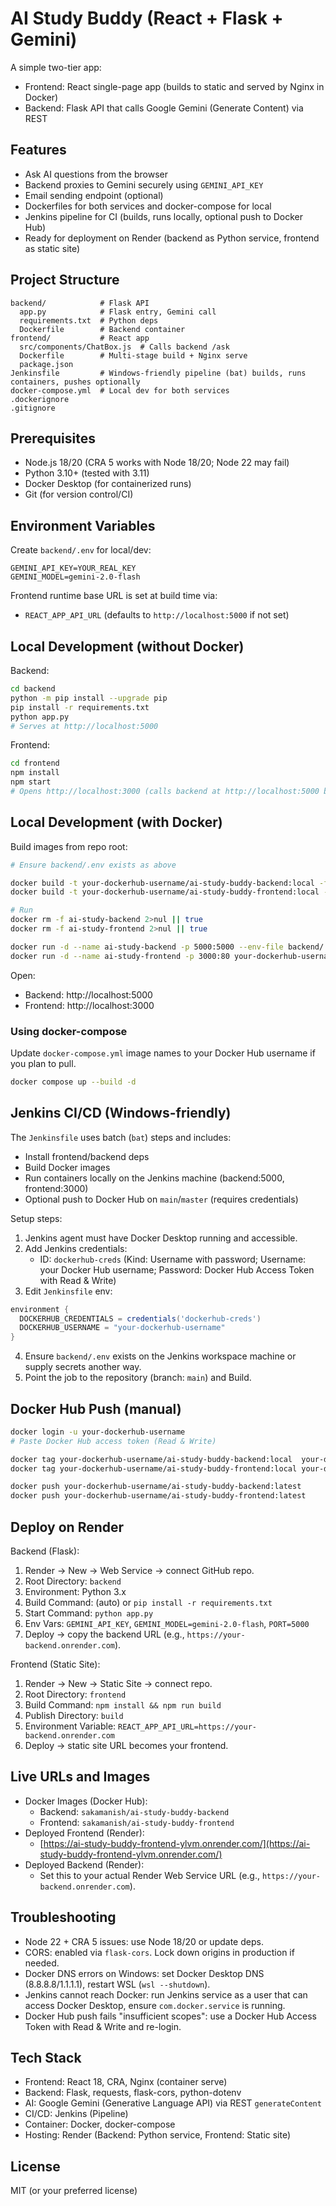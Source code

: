 # AI Study Buddy (React + Flask + Gemini)

A simple two-tier app:
- Frontend: React single-page app (builds to static and served by Nginx in Docker)
- Backend: Flask API that calls Google Gemini (Generate Content) via REST

## Features
- Ask AI questions from the browser
- Backend proxies to Gemini securely using `GEMINI_API_KEY`
- Email sending endpoint (optional)
- Dockerfiles for both services and docker-compose for local
- Jenkins pipeline for CI (builds, runs locally, optional push to Docker Hub)
- Ready for deployment on Render (backend as Python service, frontend as static site)

## Project Structure
```
backend/            # Flask API
  app.py            # Flask entry, Gemini call
  requirements.txt  # Python deps
  Dockerfile        # Backend container
frontend/           # React app
  src/components/ChatBox.js  # Calls backend /ask
  Dockerfile        # Multi-stage build + Nginx serve
  package.json
Jenkinsfile         # Windows-friendly pipeline (bat) builds, runs containers, pushes optionally
docker-compose.yml  # Local dev for both services
.dockerignore
.gitignore
```

## Prerequisites
- Node.js 18/20 (CRA 5 works with Node 18/20; Node 22 may fail)
- Python 3.10+ (tested with 3.11)
- Docker Desktop (for containerized runs)
- Git (for version control/CI)

## Environment Variables
Create `backend/.env` for local/dev:
```
GEMINI_API_KEY=YOUR_REAL_KEY
GEMINI_MODEL=gemini-2.0-flash
```
Frontend runtime base URL is set at build time via:
- `REACT_APP_API_URL` (defaults to `http://localhost:5000` if not set)

## Local Development (without Docker)
Backend:
```bash
cd backend
python -m pip install --upgrade pip
pip install -r requirements.txt
python app.py
# Serves at http://localhost:5000
```

Frontend:
```bash
cd frontend
npm install
npm start
# Opens http://localhost:3000 (calls backend at http://localhost:5000 by default)
```

## Local Development (with Docker)
Build images from repo root:
```bash
# Ensure backend/.env exists as above

docker build -t your-dockerhub-username/ai-study-buddy-backend:local -f backend/Dockerfile .
docker build -t your-dockerhub-username/ai-study-buddy-frontend:local -f frontend/Dockerfile .

# Run
docker rm -f ai-study-backend 2>nul || true
docker rm -f ai-study-frontend 2>nul || true

docker run -d --name ai-study-backend -p 5000:5000 --env-file backend/.env your-dockerhub-username/ai-study-buddy-backend:local
docker run -d --name ai-study-frontend -p 3000:80 your-dockerhub-username/ai-study-buddy-frontend:local
```
Open:
- Backend: http://localhost:5000
- Frontend: http://localhost:3000

### Using docker-compose
Update `docker-compose.yml` image names to your Docker Hub username if you plan to pull.
```bash
docker compose up --build -d
```

## Jenkins CI/CD (Windows-friendly)
The `Jenkinsfile` uses batch (`bat`) steps and includes:
- Install frontend/backend deps
- Build Docker images
- Run containers locally on the Jenkins machine (backend:5000, frontend:3000)
- Optional push to Docker Hub on `main`/`master` (requires credentials)

Setup steps:
1) Jenkins agent must have Docker Desktop running and accessible.
2) Add Jenkins credentials:
   - ID: `dockerhub-creds` (Kind: Username with password; Username: your Docker Hub username; Password: Docker Hub Access Token with Read & Write)
3) Edit `Jenkinsfile` env:
```groovy
environment {
  DOCKERHUB_CREDENTIALS = credentials('dockerhub-creds')
  DOCKERHUB_USERNAME = "your-dockerhub-username"
}
```
4) Ensure `backend/.env` exists on the Jenkins workspace machine or supply secrets another way.
5) Point the job to the repository (branch: `main`) and Build.

## Docker Hub Push (manual)
```bash
docker login -u your-dockerhub-username
# Paste Docker Hub access token (Read & Write)

docker tag your-dockerhub-username/ai-study-buddy-backend:local  your-dockerhub-username/ai-study-buddy-backend:latest
docker tag your-dockerhub-username/ai-study-buddy-frontend:local your-dockerhub-username/ai-study-buddy-frontend:latest

docker push your-dockerhub-username/ai-study-buddy-backend:latest
docker push your-dockerhub-username/ai-study-buddy-frontend:latest
```

## Deploy on Render
Backend (Flask):
1) Render → New → Web Service → connect GitHub repo.
2) Root Directory: `backend`
3) Environment: Python 3.x
4) Build Command: (auto) or `pip install -r requirements.txt`
5) Start Command: `python app.py`
6) Env Vars: `GEMINI_API_KEY`, `GEMINI_MODEL=gemini-2.0-flash`, `PORT=5000`
7) Deploy → copy the backend URL (e.g., `https://your-backend.onrender.com`).

Frontend (Static Site):
1) Render → New → Static Site → connect repo.
2) Root Directory: `frontend`
3) Build Command: `npm install && npm run build`
4) Publish Directory: `build`
5) Environment Variable: `REACT_APP_API_URL=https://your-backend.onrender.com`
6) Deploy → static site URL becomes your frontend.

## Live URLs and Images
- Docker Images (Docker Hub):
  - Backend: `sakamanish/ai-study-buddy-backend`
  - Frontend: `sakamanish/ai-study-buddy-frontend`
- Deployed Frontend (Render):
  - [https://ai-study-buddy-frontend-ylvm.onrender.com/](https://ai-study-buddy-frontend-ylvm.onrender.com/)
- Deployed Backend (Render):
  - Set this to your actual Render Web Service URL (e.g., `https://your-backend.onrender.com`).

## Troubleshooting
- Node 22 + CRA 5 issues: use Node 18/20 or update deps.
- CORS: enabled via `flask-cors`. Lock down origins in production if needed.
- Docker DNS errors on Windows: set Docker Desktop DNS (8.8.8.8/1.1.1.1), restart WSL (`wsl --shutdown`).
- Jenkins cannot reach Docker: run Jenkins service as a user that can access Docker Desktop, ensure `com.docker.service` is running.
- Docker Hub push fails "insufficient scopes": use a Docker Hub Access Token with Read & Write and re-login.

## Tech Stack
- Frontend: React 18, CRA, Nginx (container serve)
- Backend: Flask, requests, flask-cors, python-dotenv
- AI: Google Gemini (Generative Language API) via REST `generateContent`
- CI/CD: Jenkins (Pipeline)
- Container: Docker, docker-compose
- Hosting: Render (Backend: Python service, Frontend: Static site)

## License
MIT (or your preferred license)
